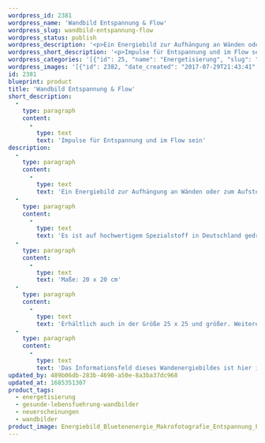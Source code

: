 ```yaml
---
wordpress_id: 2381
wordpress_name: 'Wandbild Entspannung & Flow'
wordpress_slug: wandbild-entspannung-flow
wordpress_status: publish
wordpress_description: '<p>Ein Energiebild zur Aufhängung an Wänden oder zum Aufstellen im Raum mit einem aktivierbaren Informationsfeld zu Entspannung und im Flow sein sowie dem energetischen Zugang zu den dazugehörigen universellen Wissenspools.</p><p>Es ist auf hochwertigem Spezialstoff in Deutschland gedruckt und sorgfältig in Handarbeit auf Holzkeilrahmen aufgezogen. Laut Herstellerangaben ist der farbintensive Druck 70 Jahre lichtecht, waschbar und in einem umweltorientierten Verfahren hergestellt. Der Oberstoff ist mit einer Spezialbeschichtung unterfüttert, so dass, bei Aufhängung an der Wand, der rückseitige Holzrahmen auch bei hellen Farben unsichtbar ist. (In der Onlineansicht ist unser Bild mit einem Wasserzeichen geschützt. Wir bitten um Ihr Verständnis. Im Original ist der Schriftzung "Energiebilder Elveden Verlag" entfernt.)</p><p>Maße: 20 x 20 cm</p><p>Erhältlich auch in der Größe 25 x 25 und größer. Weitere Größen oder andere Seitenverhältnisse, sind bis 200 cm individuell für Sie innerhalb weniger Tage herstellbar. Bitte kontaktieren Sie uns hierfür unter <a href="mailto:info@elvedenverlag.de">info@elvedenverlag.de</a>.</p><p>Das Informationsfeld dieses Wandenergiebildes ist hier im Shop auch erhältlich in einem schmalen <a href="https://my.feenbaum.de/produkt/wand-energiebild-entspannung-flow/">Quer-Forma</a>t sowie als <a href="https://my.feenbaum.de/produkt/energiekarte-entspannung-flow/">Fotokarte</a>, <a href="https://my.feenbaum.de/produkt/energiekissen-entspannung-im-flow-sein/">Energiekissen</a> und <a href="https://my.feenbaum.de/produkt/energiespray-entspannung-im-flow-sein/">Energiespray</a></p><p><a href="https://my.feenbaum.de/anwendung-energie-wandbilder/">Anwendungshinweise</a></p>'
wordpress_short_description: '<p>Impulse für Entspannung und im Flow sein<br /><em>Hinweis: Das Kissen wird Ihnen ohne Wasserzeichen geliefert</em></p>'
wordpress_categories: '[{"id": 25, "name": "Energetisierung", "slug": "energetisierung"}, {"id": 41, "name": "Gesunde Lebensf\u00fchrung", "slug": "gesunde-lebensfuehrung-wandbilder"}, {"id": 66, "name": "Neuerscheinungen", "slug": "neuerscheinungen"}, {"id": 24, "name": "Wandbilder", "slug": "wandbilder"}]'
wordpress_images: '[{"id": 2382, "date_created": "2017-07-29T21:43:41", "date_created_gmt": "2017-07-29T17:43:41", "date_modified": "2017-07-29T21:43:41", "date_modified_gmt": "2017-07-29T17:43:41", "src": "https://my.feenbaum.de/wp-content/uploads/2017/08/Energiebild_Bluetenenergie_Makrofotografie_Entspannung_Flow_Elvedenshop.jpg", "name": "Energiebild_Bluetenenergie_Makrofotografie_Entspannung_Flow_Elvedenshop", "alt": ""}]'
id: 2381
blueprint: product
title: 'Wandbild Entspannung & Flow'
short_description:
  -
    type: paragraph
    content:
      -
        type: text
        text: 'Impulse für Entspannung und im Flow sein'
description:
  -
    type: paragraph
    content:
      -
        type: text
        text: 'Ein Energiebild zur Aufhängung an Wänden oder zum Aufstellen im Raum mit einem aktivierbaren Informationsfeld zu Entspannung und im Flow sein sowie dem energetischen Zugang zu den dazugehörigen universellen Wissenspools.'
  -
    type: paragraph
    content:
      -
        type: text
        text: 'Es ist auf hochwertigem Spezialstoff in Deutschland gedruckt und sorgfältig in Handarbeit auf Holzkeilrahmen aufgezogen. Laut Herstellerangaben ist der farbintensive Druck 70 Jahre lichtecht, waschbar und in einem umweltorientierten Verfahren hergestellt. Der Oberstoff ist mit einer Spezialbeschichtung unterfüttert, so dass, bei Aufhängung an der Wand, der rückseitige Holzrahmen auch bei hellen Farben unsichtbar ist. (In der Onlineansicht ist unser Bild mit einem Wasserzeichen geschützt. Wir bitten um Ihr Verständnis. Im Original ist der Schriftzung "Energiebilder Elveden Verlag" entfernt.)'
  -
    type: paragraph
    content:
      -
        type: text
        text: 'Maße: 20 x 20 cm'
  -
    type: paragraph
    content:
      -
        type: text
        text: 'Erhältlich auch in der Größe 25 x 25 und größer. Weitere Größen oder andere Seitenverhältnisse, sind bis 200 cm individuell für Sie innerhalb weniger Tage herstellbar. Bitte kontaktieren Sie uns hierfür unter info@elvedenverlag.de.'
  -
    type: paragraph
    content:
      -
        type: text
        text: 'Das Informationsfeld dieses Wandenergiebildes ist hier im Shop auch erhältlich in einem schmalen Quer-Format sowie als Fotokarte, Energiekissen und Energiespray'
updated_by: 489b06db-283b-4690-a50e-8a3ba37dc968
updated_at: 1685351307
product_tags:
  - energetisierung
  - gesunde-lebensfuehrung-wandbilder
  - neuerscheinungen
  - wandbilder
product_image: Energiebild_Bluetenenergie_Makrofotografie_Entspannung_Flow_Elvedenshop.jpg
---
```

